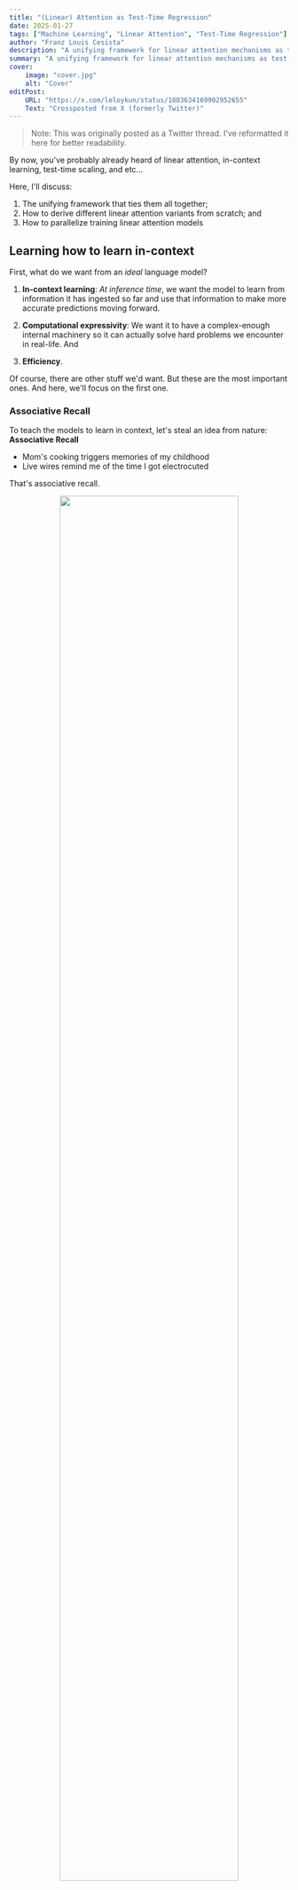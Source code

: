```yaml
---
title: "(Linear) Attention as Test-Time Regression"
date: 2025-01-27
tags: ["Machine Learning", "Linear Attention", "Test-Time Regression"]
author: "Franz Louis Cesista"
description: "A unifying framework for linear attention mechanisms as test-time regression and how to parallelize training and inference."
summary: "A unifying framework for linear attention mechanisms as test-time regression and how to parallelize training and inference."
cover:
    image: "cover.jpg"
    alt: "Cover"
editPost:
    URL: "https://x.com/leloykun/status/1883634169902952655"
    Text: "Crossposted from X (formerly Twitter)"
---
```


> Note: This was originally posted as a Twitter thread. I've reformatted it here for better readability.

By now, you've probably already heard of linear attention, in-context learning, test-time scaling, and etc...

Here, I'll discuss:

1. The unifying framework that ties them all together;
2. How to derive different linear attention variants from scratch; and
3. How to parallelize training linear attention models

## Learning how to learn in-context

First, what do we want from an *ideal* language model?

1. **In-context learning**: *At inference time*, we want the model to learn from information it has ingested so far and use that information to make more accurate predictions moving forward.

2. **Computational expressivity**: We want it to have a complex-enough internal machinery so it can actually solve hard problems we encounter in real-life. And

3. **Efficiency**.

Of course, there are other stuff we'd want. But these are the most important ones. And here, we'll focus on the first one.

### Associative Recall

To teach the models to learn in context, let's steal an idea from nature: **Associative Recall**

- Mom's cooking triggers memories of my childhood
- Live wires remind me of the time I got electrocuted

That's associative recall.

<div align="center">
    <img src="associative-recall.png" style="width:80%; height:80%" />
</div>

A "cue" goes into the brain and a "response" comes out. And the brain learns this "cue"-"response" mapping automatically through experience.

We want our models to learn how to do this too. But in practice, we call the "cue" the "key" and the "response" the "value" (following the Attention is All You Need$^{[1]}$ paper).

---

From here, we have a (major) architectural design decision to make: Either we let the model's "state" grow with the context length, or... we fix it at a certain size.

The former allows us to keep as much information as we can as we chug through the context. This, in turn, helps with the model's expressivity as there is little to no information loss.

The latter, on the other hand, is *much* more efficient at the cost of expressivity. There's an upper limit on how much information we can store in this state. And there's also the question of *how* we're gonna teach the model to learn which information are important enough to store and which to discard.

<div align="center">
    <img src="vaswani-vs-linear-attention.png" style="width:90%; height:90%;" />
</div>

For the rest of the thread, I'll focus on linear attention... I'll make another thread for the former case (stay tuned!).

### Heirarchical optimization process with (linear) attention mechanisms

Now, another design decision we need to make is how to map the input context into key-value pairs.

Interestingly, this results in a two-layer optimization process:

1. The "outer model" optimizes the mapping from the input context into key-value pairs.

2. While the "inner model" treats the outer model as a black box and simply optimizes its state to better predict the values from the keys.

![](inner-opt.png#center)

And with more modern optimizers, such as Shampoo/PSGD, you can actually think of this as a three-layer optimization process because:

3. The optimizer is also trying to learn the geometry of the loss landscape by adjusting the gradient preconditioners.

## Deriving linear attention Mechanisms from first principles

If the "inner model" is optimizing something, then what is it optimizing? Again, we need to make another design decision here on which loss function to use. But which one is the most appropriate?

To simulate associative recall, we want the model to learn a mapping from the keys to the values. In other words, we want to learn a function:

$$M : \text{key} \rightarrow \text{value}$$

Thus, we need to define a distance metric between the model's prediction and the actual value:

$$\text{loss}_M(\text{key}, \text{value}) = \text{distance}(M(\text{key}), \text{value})$$

Question is, how do we define this "distance"?

![](linear-attn-loss-functions.png#center)

In practice, we've pretty much settled on two of the most basic distance metrics:

1. The **negative dot product**. Minimizing this is equivalent to maximizing the dot product or the "alignment" between $Mk$ and $v$.
2. The **(squared) Euclidean distance**. Minimizing this is equivalent to doing (linear) regression between the keys and the values.

---

![Deriving Linear Attention Mechanisms from the Loss Functions they Optimize](linear-attention-derivations.png#center)

From here, we can add the tricks we've learned so far from designing optimizers one-by-one to arrive at different variants of linear attention.

- If we pick the negative dot product loss and do online gradient descent, we'll get Vanilla Linear Attention.
  - If we add a data-independent weight decay, we'll get Lightning Attention 2 that's used in the MiniMax-O1 paper.
  - If we make the weight decay data dependent instead, we'll get Mamba 2 that was all the rave last year.
- Now, if we pick the Euclidean loss instead, we'll get the Vanilla DeltaNet.
  - If we add a data-dependent weight decay, we'll get Gated DeltaNet.
  - Then we fork from here:
    - If we use non-linear key -> value transforms, we'll get TTT.
    - But if we add a momentum term instead, we'll get the newly released Titans.

## How to design flash kernels for linear attention mechanisms

Let's go back to my claim earlier that linear attention mechanisms are more efficient. This is clearly true at inference time because, unlike (Vaswani) Softmax Attention, we don't need to loop through all the previous key-value pairs to make a prediction--we only need to update the state with the new key-value pair and use that updated state to make a prediction.

But what about at training time? Can we parallelize training of linear attention mechanisms?

Remember: the primary reason pretty much everyone dropped RNNs in favor of (Vaswani) Softmax Attention is that the latter is very easy to parallelize. Thus, we can scale it up better. And scale is, often times, all you need.

### A sufficient condition for parallelizing training

As a rule of thumb, if you can recast your update rule as an associative operation over sequences, then you can parallelize it! This is, of course, only a sufficient, but not necessary, condition. There are non-associative operations that can be parallelized too with Chunk-wise parallelism.

<div align="center">
    <img src="linear-attn-parallel-training.png" style="width:75%; height:75%;" />
</div>

Note that there are faster ways to implement DeltaNet's update rule (e.g. WY representations, etc.). We'll discuss that next time!

### Computational forms of paralleled training

In practice, how do we actually calculate the running "sums" efficiently? Remember those leetcode job interview data structure questions you hate? Well... this is when they become relevant...

<div align="center">
    <img src="linear-attn-comp-forms.png" style="width:75%; height:75%;" />
</div>

The most naive way is to simply run a loop through the key-value pairs. This is the **recurrent form**, and this is what we should be doing at inference time. But we can do much better than this.

On the other extreme end is the **fully-parallel associative scan** where we first aggregate the running sums by powers of two, then do a second pass to propagate the running sums across the sequence. If you've implemented a Fenwick Tree before, this is roughly how it works.

But in practice, we use **chunk-wise parallelism** where we:

1. Divide the sequence into chunks.
2. Use fully-parallel associative scan within each chunk. And
3. Use the recurrent form to propagate running sums across chunks.

---

That's it for now. Next time, I plan to talk about:

1. How to derive different attention mechanisms using tensor string diagrams.
2. Circuit complexity of different attention mechanisms.
3. LLM reasoning.

Stay tuned!

## How to Cite

```bibtex
@misc{cesista2025linearattn,
  author = {Franz Louis Cesista},
  title = {({L}inear) {A}ttention as {T}est-{T}ime {R}egression},
  year = {2025},
  url = {https://leloykun.github.io/ponder/test-time-regression/},
}
```

## References

1. Vaswani, A., Shazeer, N., Parmar, N., Uszkoreit, J., Jones, L., Gomez, A. N., ... & Polosukhin, I. (2017). Attention is all you need. URL https://arxiv.org/abs/1706.03762
2. Gupta, V., Koren, T., & Singer, Y. (2018). Shampoo: Preconditioned Stochastic Tensor Optimization. URL https://arxiv.org/abs/1802.09568
3. Wang, K., Shi, J., Fox., E. (2025). Test-time regression: a unifying framework for designing sequence models with associative memory. URL https://arxiv.org/abs/2501.12352
4. Yang, S. (2025). What’s Next for Mamba? Towards More Expressive Recurrent Update Rules. URL https://sustcsonglin.github.io/assets/pdf/talk_250117.pdf
5. Angelos Katharopoulos, Apoorv Vyas, Nikolaos Pappas, and François Fleuret. Transformers are rnns: Fast autoregressive transformers with linear attention. In Proceedings of the 37th International Conference on Machine Learning, ICML 2020, 13-18 July 2020, Virtual Event, volume 119 of Proceedings of Machine Learning Research, pp. 5156–5165. PMLR, 2020b. URL http://proceedings.mlr.press/v119/katharopoulos20a.html.
4. Tri Dao and Albert Gu. Transformers are SSMs: Generalized models and efficient algorithms through structured state space duality. In Proceedings of the 41st International Conference on MachineLearning, volume 235 of Proceedingsof Machine Learning Research, pp. 10041–10071. PMLR, 2024b. URL https://proceedings.mlr.press/v235/dao24a.html.
5. Songlin Yang, Bailin Wang, Yu Zhang, Yikang Shen, and Yoon Kim (2025). Parallelizing Linear Transformers with the Delta Rule over Sequence Length. URL https://arxiv.org/abs/2406.06484
6. Songlin Yang, Jan Kautz, Ali Hatamizadeh (2025). Gated Delta Networks: Improving Mamba2 with Delta Rule. URL https://arxiv.org/abs/2412.06464
7. Weizhe Hua, Zihang Dai, Hanxiao Liu, and Quoc V. Le. Transformer quality in linear time. In Kamalika Chaudhuri, Stefanie Jegelka, Le Song, Csaba Szepesvári, Gang Niu, and Sivan Sabato (eds.), International Conference on Machine Learning, ICML 2022, 17-23 July 2022, Baltimore, Maryland, USA, volume 162 of Proceedings of Machine Learning Research, pp. 9099–9117. PMLR, 2022b. URL https://proceedings.mlr.press/v162/hua22a.html.
8. Yutao Sun, Li Dong, Shaohan Huang, Shuming Ma, Yuqing Xia, Jilong Xue, Jianyong Wang, and Furu Wei. Retentive network: A successor to transformer for large language models. ArXiv preprint, abs/2307.08621, 2023. URL https://arxiv.org/abs/2307.08621.
